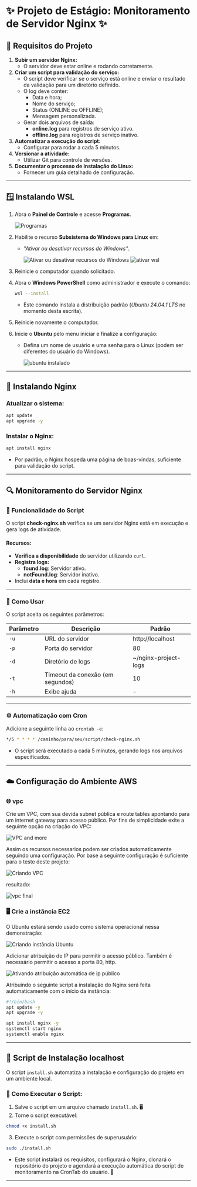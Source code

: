 # ✨ Projeto de Estágio: Monitoramento de Servidor Nginx ✨
## 🔢 Requisitos do Projeto

1. **Subir um servidor Nginx:**
   - O servidor deve estar online e rodando corretamente.
2. **Criar um script para validação do serviço:**
   - O script deve verificar se o serviço está online e enviar o resultado da validação para um diretório definido.
   - O log deve conter:
     - Data e hora;
     - Nome do serviço;
     - Status (ONLINE ou OFFLINE);
     - Mensagem personalizada.
   - Gerar dois arquivos de saída:
     - **online.log** para registros de serviço ativo.
     - **offline.log** para registros de serviço inativo.
3. **Automatizar a execução do script:**
   - Configurar para rodar a cada 5 minutos.
4. **Versionar a atividade:**
   - Utilizar Git para controle de versões.
5. **Documentar o processo de instalação do Linux:**
   - Fornecer um guia detalhado de configuração.

---

## 🪟 Instalando WSL

1. Abra o **Painel de Controle** e acesse **Programas**.

    ![Programas](images/painel-de-controle.png)

2. Habilite o recurso **Subsistema do Windows para Linux** em:
   - *"Ativar ou desativar recursos do Windows"*.

        ![Ativar ou desativar recursos do Windows](images/recursos-windows.png)
        ![ativar wsl](images/ativar-wsl.png)

3. Reinicie o computador quando solicitado.
4. Abra o **Windows PowerShell** como administrador e execute o comando:
   ```bash
   wsl --install
   ```
   - Este comando instala a distribuição padrão (*Ubuntu 24.04.1 LTS* no momento desta escrita).
5. Reinicie novamente o computador.
6. Inicie o **Ubuntu** pelo menu iniciar e finalize a configuração:
   - Defina um nome de usuário e uma senha para o Linux (podem ser diferentes do usuário do Windows).

        ![ubuntu instalado](images/ubuntu-instalado.png)

---

## 🌟 Instalando Nginx

### Atualizar o sistema:
```bash
apt update
apt upgrade -y
```

### Instalar o Nginx:
```bash
apt install nginx
```
- Por padrão, o Nginx hospeda uma página de boas-vindas, suficiente para validação do script.

---

## 🔍 Monitoramento do Servidor Nginx

### 🔧 Funcionalidade do Script
O script **check-nginx.sh** verifica se um servidor Nginx está em execução e gera logs de atividade.

#### Recursos:
- **Verifica a disponibilidade** do servidor utilizando `curl`.
- **Registra logs:**
  - **found.log**: Servidor ativo.
  - **notFound.log**: Servidor inativo.
- Inclui **data e hora** em cada registro.

---

### 📐 Como Usar
O script aceita os seguintes parâmetros:

| **Parâmetro** | **Descrição** | **Padrão** |
|----------------|------------------|-------------|
| `-u` | URL do servidor | http://localhost |
| `-p` | Porta do servidor | 80 |
| `-d` | Diretório de logs | ~/nginx-project-logs |
| `-t` | Timeout da conexão (em segundos) | 10 |
| `-h` | Exibe ajuda | - |

---

### ⚙️  Automatização com Cron
Adicione a seguinte linha ao `crontab -e`:
```bash
*/5 * * * * /caminho/para/seu/script/check-nginx.sh
```
- O script será executado a cada 5 minutos, gerando logs nos arquivos especificados.

---

## ☁️ Configuração do Ambiente AWS

### 🌐 vpc
Crie um VPC, com sua devida subnet pública e route tables apontando para um internet gateway para acesso público. Por fins de simplicidade exite a seguinte opção na criação do VPC:

![VPC and more](images/vpc-and-more.png)

Assim os recursos necessarios podem ser criados automaticamente seguindo uma configuração. Por base a seguinte configuração é suficiente para o teste deste projeto:

![Criando VPC](images/criando-vpc.png)

resultado:

![vpc final](images/vpc-final.png)

### 🖥️ Crie a instância EC2

O Ubuntu estará sendo usado como sistema operacional nessa demonstração:

![Criando instância Ubuntu](images/ec2-ubuntu.png)

Adicionar atribuição de IP para permitir o acesso público. Também é necessário permitir o acesso a porta 80, http.

![Ativando atribuição automática de ip público](images/auto-assign-ip.png)

Atribuindo o seguinte script a instalação do Nginx será feita automaticamente com o início da instância:

```bash
#!/bin/bash
apt update -y
apt upgrade -y

apt install nginx -y
systemctl start nginx
systemctl enable nginx
```

---

## 🔧 Script de Instalação localhost
O script ```install.sh``` automatiza a instalação e configuração do projeto em um ambiente local.

### 🔧 Como Executar o Script:

1. Salve o script em um arquivo chamado `install.sh`. 🖥️
2. Torne o script executável:

```bash
chmod +x install.sh
```

3. Execute o script com permissões de superusuário:

```bash
sudo ./install.sh
```

- Este script instalará os requisitos, configurará o Nginx, clonará o repositório do projeto e agendará a execução automática do script de monitoramento na CronTab do usuário. 🎯

---
